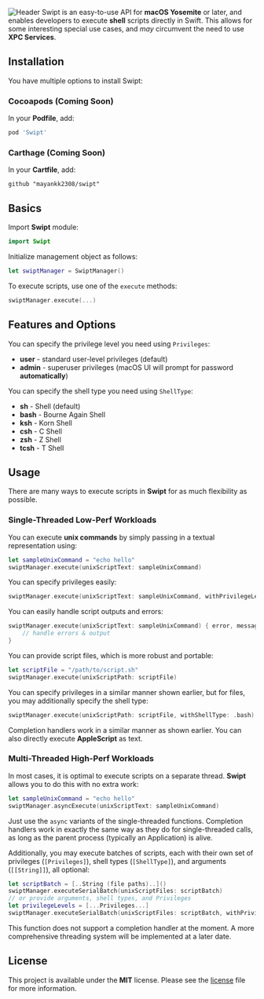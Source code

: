 ![Header](https://raw.githubusercontent.com/mayankk2308/swipt/master/Resources/hero.png)
Swipt is an easy-to-use API for **macOS Yosemite** or later, and enables developers to execute **shell** scripts directly in Swift. This allows for some interesting special use cases, and *may* circumvent the need to use **XPC Services**.

## Installation
You have multiple options to install Swipt:

### Cocoapods (Coming Soon)
In your **Podfile**, add:
```ruby
pod 'Swipt'
```

### Carthage (Coming Soon)
In your **Cartfile**, add:
```shell
github "mayankk2308/swipt"
```

## Basics
Import **Swipt** module:
```swift
import Swipt
```

Initialize management object as follows:
```swift
let swiptManager = SwiptManager()
```

To execute scripts, use one of the `execute` methods:
```swift
swiptManager.execute(...)
```

## Features and Options
You can specify the privilege level you need using `Privileges`:
- **user** - standard user-level privileges (default)
- **admin** - superuser privileges (macOS UI will prompt for password **automatically**)

You can specify the shell type you need using `ShellType`:
- **sh** - Shell (default)
- **bash** - Bourne Again Shell
- **ksh** - Korn Shell
- **csh** - C Shell
- **zsh** - Z Shell
- **tcsh** - T Shell

## Usage
There are many ways to execute scripts in **Swipt** for as much flexibility as possible.

### Single-Threaded Low-Perf Workloads
You can execute **unix commands** by simply passing in a textual representation using:
```swift
let sampleUnixCommand = "echo hello"
swiptManager.execute(unixScriptText: sampleUnixCommand)
```

You can specify privileges easily:
```swift
swiptManager.execute(unixScriptText: sampleUnixCommand, withPrivilegeLevel: .admin)
```

You can easily handle script outputs and errors:
```swift
swiptManager.execute(unixScriptText: sampleUnixCommand) { error, message, output in
    // handle errors & output
}
```

You can provide script files, which is more robust and portable:
```swift
let scriptFile = "/path/to/script.sh"
swiptManager.execute(unixScriptPath: scriptFile)
```

You can specify privileges in a similar manner shown earlier, but for files, you may additionally specify the shell type:
```swift
swiptManager.execute(unixScriptPath: scriptFile, withShellType: .bash)
```

Completion handlers work in a similar manner as shown earlier. You can also directly execute **AppleScript** as text.

### Multi-Threaded High-Perf Workloads
In most cases, it is optimal to execute scripts on a separate thread. **Swipt** allows you to do this with no extra work:
```swift
let sampleUnixCommand = "echo hello"
swiptManager.asyncExecute(unixScriptText: sampleUnixCommand)
```

Just use the `async` variants of the single-threaded functions. Completion handlers work in exactly the same way as they do for single-threaded calls, as long as the parent process (typically an Application) is alive.

Additionally, you may execute batches of scripts, each with their own set of privileges (`[Privileges]`), shell types (`[ShellType]`), and arguments (`[[String]]`), all optional:
```swift
let scriptBatch = [..String (file paths)..]()
swiptManager.executeSerialBatch(unixScriptFiles: scriptBatch)
// or provide arguments, shell types, and Privileges
let privilegeLevels = [...Privileges...]
swiptManager.executeSerialBatch(unixScriptFiles: scriptBatch, withPrivilegeLevels: privilegeLevels, ...)
```

This function does not support a completion handler at the moment. A more comprehensive threading system will be implemented at a later date.

## License
This project is available under the **MIT** license. Please see the [license](https://github.com/mayankk2308/swipt/blob/master/LICENSE.md) file for more information.
